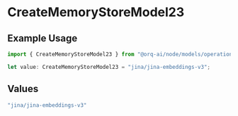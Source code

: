 # CreateMemoryStoreModel23

## Example Usage

```typescript
import { CreateMemoryStoreModel23 } from "@orq-ai/node/models/operations";

let value: CreateMemoryStoreModel23 = "jina/jina-embeddings-v3";
```

## Values

```typescript
"jina/jina-embeddings-v3"
```